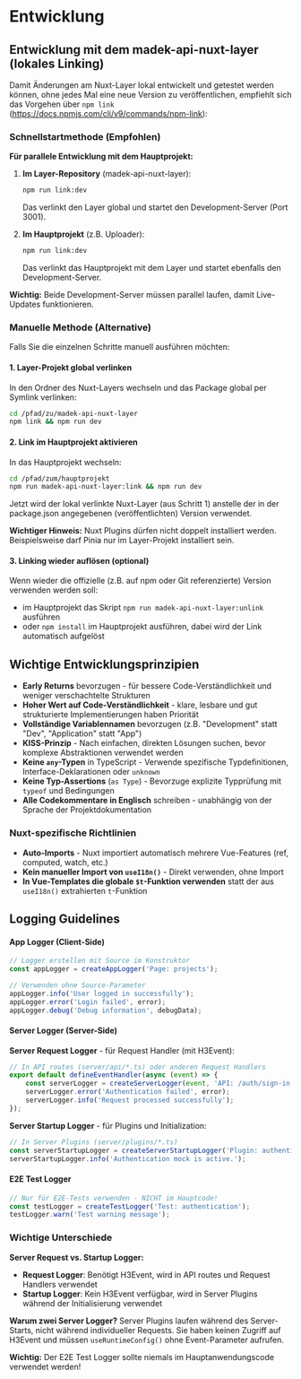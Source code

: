 # Entwicklung

## Entwicklung mit dem madek-api-nuxt-layer (lokales Linking)

Damit Änderungen am Nuxt-Layer lokal entwickelt und getestet werden können, ohne jedes Mal eine neue Version zu veröffentlichen, empfiehlt sich das Vorgehen über `npm link` (https://docs.npmjs.com/cli/v9/commands/npm-link):

### Schnellstartmethode (Empfohlen)

**Für parallele Entwicklung mit dem Hauptprojekt:**

1. **Im Layer-Repository** (madek-api-nuxt-layer):
   ```bash
   npm run link:dev
   ```
   Das verlinkt den Layer global und startet den Development-Server (Port 3001).

2. **Im Hauptprojekt** (z.B. Uploader):
   ```bash
   npm run link:dev
   ```
   Das verlinkt das Hauptprojekt mit dem Layer und startet ebenfalls den Development-Server.

**Wichtig:** Beide Development-Server müssen parallel laufen, damit Live-Updates funktionieren.

### Manuelle Methode (Alternative)

Falls Sie die einzelnen Schritte manuell ausführen möchten:

#### 1. Layer-Projekt global verlinken

In den Ordner des Nuxt-Layers wechseln und das Package global per Symlink verlinken:

```bash
cd /pfad/zu/madek-api-nuxt-layer
npm link && npm run dev
```

#### 2. Link im Hauptprojekt aktivieren

In das Hauptprojekt wechseln:

```bash
cd /pfad/zum/hauptprojekt
npm run madek-api-nuxt-layer:link && npm run dev
```

Jetzt wird der lokal verlinkte Nuxt-Layer (aus Schritt 1) anstelle der in der package.json angegebenen (veröffentlichten) Version verwendet.

**Wichtiger Hinweis:** Nuxt Plugins dürfen nicht doppelt installiert werden. Beispielsweise darf Pinia nur im Layer-Projekt installiert sein.

#### 3. Linking wieder auflösen (optional)

Wenn wieder die offizielle (z.B. auf npm oder Git referenzierte) Version verwenden werden soll:

- im Hauptprojekt das Skript `npm run madek-api-nuxt-layer:unlink` ausführen
- oder `npm install` im Hauptprojekt ausführen, dabei wird der Link automatisch aufgelöst

## Wichtige Entwicklungsprinzipien

- **Early Returns** bevorzugen - für bessere Code-Verständlichkeit und weniger verschachtelte Strukturen
- **Hoher Wert auf Code-Verständlichkeit** - klare, lesbare und gut strukturierte Implementierungen haben Priorität
- **Vollständige Variablennamen** bevorzugen (z.B. "Development" statt "Dev", "Application" statt "App")
- **KISS-Prinzip** - Nach einfachen, direkten Lösungen suchen, bevor komplexe Abstraktionen verwendet werden
- **Keine `any`-Typen** in TypeScript - Verwende spezifische Typdefinitionen, Interface-Deklarationen oder `unknown`
- **Keine Typ-Assertions** (`as Type`) - Bevorzuge explizite Typprüfung mit `typeof` und Bedingungen
- **Alle Codekommentare in Englisch** schreiben - unabhängig von der Sprache der Projektdokumentation

### Nuxt-spezifische Richtlinien

- **Auto-Imports** - Nuxt importiert automatisch mehrere Vue-Features (ref, computed, watch, etc.)
- **Kein manueller Import von `useI18n()`** - Direkt verwenden, ohne Import
- **In Vue-Templates die globale `$t`-Funktion verwenden** statt der aus `useI18n()` extrahierten `t`-Funktion

## Logging Guidelines

#### App Logger (Client-Side)
```typescript
// Logger erstellen mit Source im Konstruktor
const appLogger = createAppLogger('Page: projects');

// Verwenden ohne Source-Parameter
appLogger.info('User logged in successfully');
appLogger.error('Login failed', error);
appLogger.debug('Debug information', debugData);
```

#### Server Logger (Server-Side)

**Server Request Logger** - für Request Handler (mit H3Event):
```typescript
// In API routes (server/api/*.ts) oder anderen Request Handlers
export default defineEventHandler(async (event) => {
	const serverLogger = createServerLogger(event, 'API: /auth/sign-in');
	serverLogger.error('Authentication failed', error);
	serverLogger.info('Request processed successfully');
});
```

**Server Startup Logger** - für Plugins und Initialization:
```typescript
// In Server Plugins (server/plugins/*.ts)
const serverStartupLogger = createServerStartupLogger('Plugin: authentication-mock');
serverStartupLogger.info('Authentication mock is active.');
```

#### E2E Test Logger
```typescript
// Nur für E2E-Tests verwenden - NICHT im Hauptcode!
const testLogger = createTestLogger('Test: authentication');
testLogger.warn('Test warning message');
```

### Wichtige Unterschiede

**Server Request vs. Startup Logger:**
- **Request Logger**: Benötigt H3Event, wird in API routes und Request Handlers verwendet
- **Startup Logger**: Kein H3Event verfügbar, wird in Server Plugins während der Initialisierung verwendet

**Warum zwei Server Logger?**
Server Plugins laufen während des Server-Starts, nicht während individueller Requests. Sie haben keinen Zugriff auf H3Event und müssen `useRuntimeConfig()` ohne Event-Parameter aufrufen.

**Wichtig:** Der E2E Test Logger sollte niemals im Hauptanwendungscode verwendet werden!
